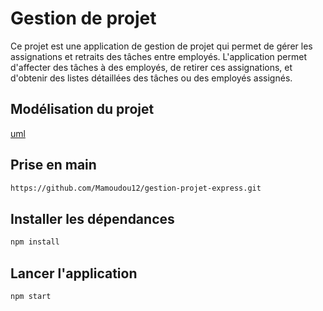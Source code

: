 # Gestion de projet
Ce projet est une application de gestion de projet qui permet de gérer les assignations et retraits des tâches entre employés. L'application permet d'affecter des tâches à des employés, de retirer ces assignations, et d'obtenir des listes détaillées des tâches ou des employés assignés.

## Modélisation du projet

[uml](./assets/uml)

## Prise en main

```bash
https://github.com/Mamoudou12/gestion-projet-express.git
```

## Installer les dépendances 

```bash
npm install
```

## Lancer l'application 

```bash
npm start
```